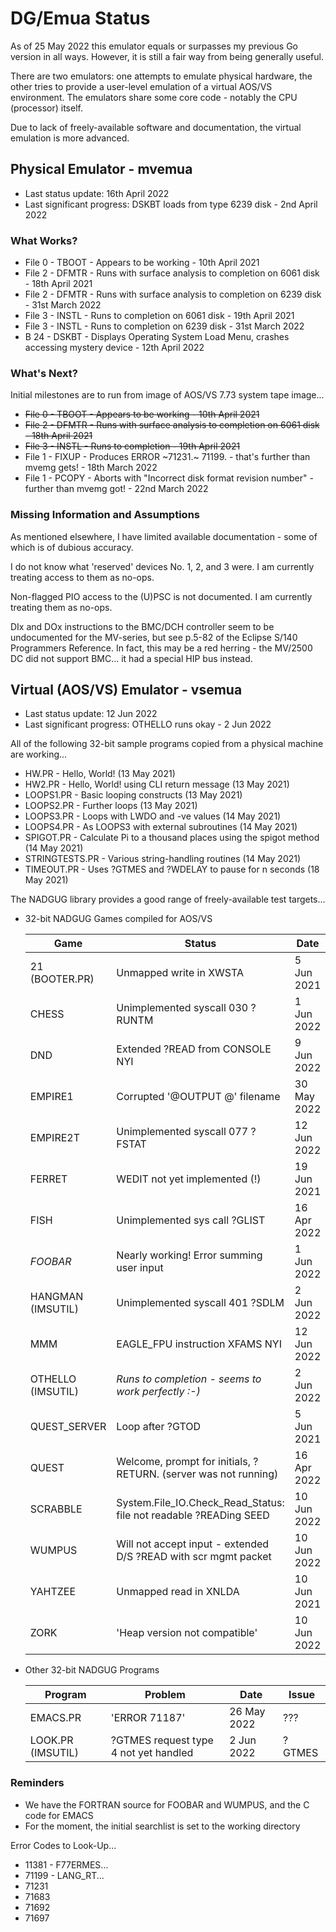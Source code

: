 # DG/Emua Status

As of 25 May 2022 this emulator equals or surpasses my previous Go version in all ways.
However, it is still a fair way from being generally useful.

There are two emulators: one attempts to emulate physical hardware, the other tries to
provide a user-level emulation of a virtual AOS/VS environment.  The emulators share
some core code - notably the CPU (processor) itself.

Due to lack of freely-available software and documentation, the virtual emulation is
more advanced.

## Physical Emulator - mvemua

* Last status update: 16th April 2022
* Last significant progress: DSKBT loads from type 6239 disk - 2nd April 2022

### What Works?
* File 0 - TBOOT - Appears to be working - 10th April 2021
* File 2 - DFMTR - Runs with surface analysis to completion on 6061 disk - 18th April 2021
* File 2 - DFMTR - Runs with surface analysis to completion on 6239 disk - 31st March 2022
* File 3 - INSTL - Runs to completion on 6061 disk - 19th April 2021
* File 3 - INSTL - Runs to completion on 6239 disk - 31st March 2022
* B 24   - DSKBT - Displays Operating System Load Menu, crashes accessing mystery device - 12th April 2022
  
### What's Next?
Initial milestones are to run from image of AOS/VS 7.73 system tape image...
* ~~File 0 - TBOOT - Appears to be working - 10th April 2021~~
* ~~File 2 - DFMTR - Runs with surface analysis to completion on 6061 disk - 18th April 2021~~
* ~~File 3 - INSTL - Runs to completion - 19th April 2021~~
* File 1 - FIXUP - Produces ERROR ~71231.~ 71199. - that's further than mvemg gets! - 18th March 2022
* File 1 - PCOPY - Aborts with "Incorrect disk format revision number" - further than mvemg got! - 22nd March 2022

### Missing Information and Assumptions
As mentioned elsewhere, I have limited available documentation - some of which is of dubious accuracy.

I do not know what 'reserved' devices No. 1, 2, and 3 were.  I am currently treating access to them as no-ops.

Non-flagged PIO access to the (U)PSC is not documented.  I am currently treating them as no-ops.

DIx and DOx instructions to the BMC/DCH controller seem to be undocumented for the MV-series, but see p.5-82 of the Eclipse S/140 Programmers Reference.  In fact, this may be a red herring - the MV/2500 DC did not support BMC... it had a special HIP bus instead.

## Virtual (AOS/VS) Emulator - vsemua

* Last status update: 12 Jun 2022
* Last significant progress: OTHELLO runs okay - 2 Jun 2022
  
All of the following 32-bit sample programs copied from a physical machine are working...
* HW.PR - Hello, World! (13 May 2021)
* HW2.PR - Hello, World! using CLI return message (13 May 2021)
* LOOPS1.PR - Basic looping constructs (13 May 2021)
* LOOPS2.PR - Further loops (13 May 2021)
* LOOPS3.PR - Loops with LWDO and -ve values (14 May 2021)
* LOOPS4.PR - As LOOPS3 with external subroutines (14 May 2021)
* SPIGOT.PR - Calculate Pi to a thousand places using the spigot method (14 May 2021)
* STRINGTESTS.PR - Various string-handling routines (14 May 2021)
* TIMEOUT.PR - Uses ?GTMES and ?WDELAY to pause for n seconds (18 May 2021)

The NADGUG library provides a good range of freely-available test targets...
  
* 32-bit NADGUG Games compiled for AOS/VS

  |    Game           |   Status                                              |   Date      |  Issue  |
  |-------------------|-------------------------------------------------------|-------------|---------|
  | 21 (BOOTER.PR)    | Unmapped write in XWSTA                               |  5 Jun 2021 | ???              |
  | CHESS             | Unimplemented syscall 030 ?RUNTM                      |  1 Jun 2022 | ?RUNTM           |
  | DND               | Extended ?READ from CONSOLE NYI                       |  9 Jun 2022 | ?READ (extended) |
  | EMPIRE1           | Corrupted '@OUTPUT @' filename                        | 30 May 2022 | ???              |
  | EMPIRE2T          | Unimplemented syscall 077 ?FSTAT                      | 12 Jun 2022 | ?FSTAT           |
  | FERRET            | WEDIT not yet implemented (!)                         | 19 Jun 2021 | WEDIT            |
  | FISH              | Unimplemented sys call ?GLIST                         | 16 Apr 2022 | ?GLIST           |
  | *FOOBAR*          | Nearly working!  Error summing user input             |  1 Jun 2022 | ???              |
  | HANGMAN (IMSUTIL) | Unimplemented syscall 401 ?SDLM                       |  2 Jun 2022 | ?SDLM            |
  | MMM               | EAGLE_FPU instruction XFAMS NYI                       | 12 Jun 2022 | XFAMS            |
  | OTHELLO (IMSUTIL) | *Runs to completion - seems to work perfectly :-)*    |  2 Jun 2022 |                  |
  | QUEST_SERVER      | Loop after ?GTOD                                      |  5 Jun 2021 | ???              |
  | QUEST             | Welcome, prompt for initials, ?RETURN. (server was not running)   | 16 Apr 2022 |      |
  | SCRABBLE          | System.File_IO.Check_Read_Status: file not readable ?READing SEED | 10 Jun 2022 | ?READ issue |
  | WUMPUS            | Will not accept input - extended D/S ?READ with scr mgmt packet   | 10 Jun 2022 | ?READ (extended) |
  | YAHTZEE           | Unmapped read in XNLDA                                | 10 Jun 2021 | ??? |
  | ZORK              | 'Heap version not compatible'                         | 10 Jun 2022 | ??? |

* Other 32-bit NADGUG Programs

  | Program     | Problem                                                     | Date        |  Issue  |
  |-------------|-------------------------------------------------------------|-------------|---------|
  | EMACS.PR    | 'ERROR 71187'                                               | 26 May 2022 | ???     |
  | LOOK.PR (IMSUTIL) | ?GTMES request type 4 not yet handled                 |  2 Jun 2022 | ?GTMES  |
  
### Reminders
* We have the FORTRAN source for FOOBAR and WUMPUS, and the C code for EMACS
* For the moment, the initial searchlist is set to the working directory

Error Codes to Look-Up...
* 11381 - F77ERMES...
* 71199 - LANG_RT...
* 71231 
* 71683 
* 71692 
* 71697 

